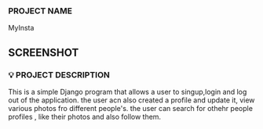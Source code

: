 ### PROJECT NAME

MyInsta


## SCREENSHOT

<!-- ![MYPORTFOLIO](./portapp/static/images/screen2.png) -->

### :bulb: PROJECT DESCRIPTION

This is a simple Django program that allows a user to singup,login and log out of the application. the user acn also created a profile and update it, view various photos fro different people's. the user can search for othehr people profiles , like their photos and also follow them.

